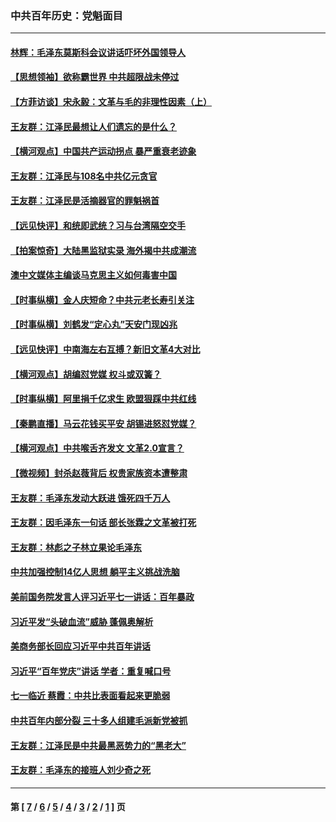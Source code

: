 ### 中共百年历史：党魁面目
---
#### [林辉：毛泽东莫斯科会议讲话吓坏外国领导人](../../pages/nf1176107/n13917931.md?02230430) 
#### [【思想领袖】欲称霸世界 中共超限战未停过](../../pages/nf1176107/n13745142.md?02230430) 
#### [【方菲访谈】宋永毅：文革与毛的非理性因素（上）](../../pages/nf1176107/n13469956.md?02230430) 
#### [王友群：江泽民最想让人们遗忘的是什么？](../../pages/nf1176107/n13408949.md?02230430) 
#### [【横河观点】中国共产运动拐点 暴严重衰老迹象](../../pages/nf1176107/n13388333.md?02230430) 
#### [王友群：江泽民与108名中共亿元贪官](../../pages/nf1176107/n13352358.md?02230430) 
#### [王友群：江泽民是活摘器官的罪魁祸首](../../pages/nf1176107/n13336903.md?02230430) 
#### [【远见快评】和统即武统？习与台湾隔空交手](../../pages/nf1176107/n13297739.md?02230430) 
#### [【拍案惊奇】大陆黑监狱实录 海外揭中共成潮流](../../pages/nf1176107/n13288853.md?02230430) 
#### [澳中文媒体主编谈马克思主义如何毒害中国](../../pages/nf1176107/n13257387.md?02230430) 
#### [【时事纵横】金人庆短命？中共元老长寿引关注](../../pages/nf1176107/n13217934.md?02230430) 
#### [【时事纵横】刘鹤发“定心丸”天安门现凶兆](../../pages/nf1176107/n13215416.md?02230430) 
#### [【远见快评】中南海左右互搏？新旧文革4大对比](../../pages/nf1176107/n13214745.md?02230430) 
#### [【横河观点】胡编怼党媒 权斗或双簧？](../../pages/nf1176107/n13210864.md?02230430) 
#### [【时事纵横】阿里捐千亿求生 欧盟狠踩中共红线](../../pages/nf1176107/n13206431.md?02230430) 
#### [【秦鹏直播】马云花钱买平安 胡锡进怒怼党媒？](../../pages/nf1176107/n13206392.md?02230430) 
#### [【横河观点】中共喉舌齐发文 文革2.0宣言？](../../pages/nf1176107/n13201248.md?02230430) 
#### [【微视频】封杀赵薇背后 权贵家族资本遭整肃](../../pages/nf1176107/n13197798.md?02230430) 
#### [王友群：毛泽东发动大跃进 饿死四千万人](../../pages/nf1176107/n13177158.md?02230430) 
#### [王友群：因毛泽东一句话 部长张霖之文革被打死](../../pages/nf1176107/n13161711.md?02230430) 
#### [王友群：林彪之子林立果论毛泽东](../../pages/nf1176107/n13128622.md?02230430) 
#### [中共加强控制14亿人思想 躺平主义挑战洗脑](../../pages/nf1176107/n13094299.md?02230430) 
#### [美前国务院发言人评习近平七一讲话：百年暴政](../../pages/nf1176107/n13066986.md?02230430) 
#### [习近平发“头破血流”威胁 蓬佩奥解析](../../pages/nf1176107/n13063604.md?02230430) 
#### [美商务部长回应习近平中共百年讲话](../../pages/nf1176107/n13062903.md?02230430) 
#### [习近平“百年党庆”讲话 学者：重复喊口号](../../pages/nf1176107/n13061411.md?02230430) 
#### [七一临近 蔡霞：中共比表面看起来更脆弱](../../pages/nf1176107/n13056418.md?02230430) 
#### [中共百年内部分裂 三十多人组建毛派新党被抓](../../pages/nf1176107/n13044023.md?02230430) 
#### [王友群：江泽民是中共最黑恶势力的“黑老大”](../../pages/nf1176107/n13022180.md?02230430) 
#### [王友群：毛泽东的接班人刘少奇之死](../../pages/nf1176107/n12991772.md?02230430) 

---
#### 第 [ [7](./7.md?02230430) / [6](./6.md?02230430) / [5](./5.md?02230430) / [4](./4.md?02230430) / [3](./3.md?02230430) / [2](./2.md?02230430) / [1](./1.md?02230430) ] 页
